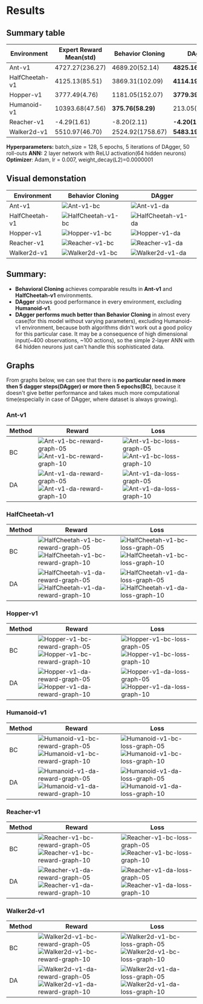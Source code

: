 # Results

## Summary table

|Environment   |Expert Reward Mean(std)|Behavior Cloning |DAgger             |
|--------------|-----------------------|-----------------|-------------------|
|Ant-v1        |4727.27(236.27)        |4689.20(52.14)   |**4825.16(76.79)** |
|HalfCheetah-v1|4125.13(85.51)         |3869.31(102.09)  |**4114.19(72.78)** |
|Hopper-v1     |3777.49(4.76)          |1181.05(152.07)  |**3779.39(5.24)**  |
|Humanoid-v1   |10393.68(47.56)        |**375.76(58.29)**|213.05(26.96)      |
|Reacher-v1    |-4.29(1.61)            |-8.20(2.11)      |**-4.20(1.41)**    |
|Walker2d-v1   |5510.97(46.70)         |2524.92(1758.67) |**5483.19(113.88)**|

**Hyperparameters:** batch_size = 128, 5 epochs, 5 iterations of DAgger, 50 roll-outs
**ANN:** 2 layer network with ReLU activation(64 hidden neurons)
**Optimizer**: Adam, lr = 0.007, weight_decay(L2)=0.0000001

## Visual demonstation

|Environment|Behavior Cloning|DAgger|
|-----------|----------------|------|
|Ant-v1|![Ant-v1-bc](demonstrations_bc/Ant-v1_050_05/Ant-v1_050_05.gif)|![Ant-v1-da](demonstrations_da/Ant-v1_050_05/Ant-v1_050_05.gif)|
|HalfCheetah-v1|![HalfCheetah-v1-bc](demonstrations_bc/HalfCheetah-v1_050_05/HalfCheetah-v1_050_05.gif)|![HalfCheetah-v1-da](demonstrations_da/HalfCheetah-v1_050_05/HalfCheetah-v1_050_05.gif)|
|Hopper-v1|![Hopper-v1-bc](demonstrations_bc/Hopper-v1_050_05/Hopper-v1_050_05.gif)|![Hopper-v1-da](demonstrations_da/Hopper-v1_050_05/Hopper-v1_050_05.gif)|
|Reacher-v1|![Reacher-v1-bc](demonstrations_bc/Reacher-v1_050_05/Reacher-v1_050_05.gif)|![Reacher-v1-da](demonstrations_da/Reacher-v1_050_05/Reacher-v1_050_05.gif)|
|Walker2d-v1|![Walker2d-v1-bc](demonstrations_bc/Walker2d-v1_050_05/Walker2d-v1_050_05.gif)|![Walker2d-v1-da](demonstrations_da/Walker2d-v1_050_05/Walker2d-v1_050_05.gif)|

## Summary:
+ **Behavioral Cloning** achieves comparable results in **Ant-v1** and **HalfCheetah-v1** environments.
+ **DAgger** shows good performance in every environment, excluding **Humanoid-v1**.
+ **DAgger performs much better than Behavior Cloning** in almost every case(for this model without varying parameters), excluding Humanoid-v1 environment, because both algorithms didn't work out a good policy for this particular case. It may be a consequence of high dimensional input(~400 observations, ~100 actions), so the simple 2-layer ANN with 64 hidden neurons just can't handle this sophisticated data.
## Graphs
From graphs below, we can see that there is **no particular need in more then 5 dagger steps(DAgger) or more then 5 epochs(BC)**, because it doesn't give better performance and takes much more computational time(especially in case of DAgger, where dataset is always growing). 
### Ant-v1
|Method|Reward|Loss|
|------|------|----|
|BC|![Ant-v1-bc-reward-graph-05](figures_bc/reward_Ant-v1_050_05.png)![Ant-v1-bc-reward-graph-10](figures_bc/reward_Ant-v1_050_10.png)|![Ant-v1-bc-loss-graph-05](figures_bc/loss_Ant-v1_050_05.png)![Ant-v1-bc-loss-graph-10](figures_bc/loss_Ant-v1_050_10.png)||
|DA|![Ant-v1-da-reward-graph-05](figures_da/reward_Ant-v1_050_05.png)![Ant-v1-da-reward-graph-10](figures_da/reward_Ant-v1_050_10.png)|![Ant-v1-da-loss-graph-05](figures_da/loss_Ant-v1_050_05.png)![Ant-v1-da-loss-graph-10](figures_da/loss_Ant-v1_050_10.png)|
### HalfCheetah-v1
|Method|Reward|Loss|
|------|------|----|
|BC|![HalfCheetah-v1-bc-reward-graph-05](figures_bc/reward_HalfCheetah-v1_050_05.png)![HalfCheetah-v1-bc-reward-graph-10](figures_bc/reward_HalfCheetah-v1_050_10.png)|![HalfCheetah-v1-bc-loss-graph-05](figures_bc/loss_HalfCheetah-v1_050_05.png)![HalfCheetah-v1-bc-loss-graph-10](figures_bc/loss_HalfCheetah-v1_050_10.png)|
|DA|![HalfCheetah-v1-da-reward-graph-05](figures_da/reward_HalfCheetah-v1_050_05.png)![HalfCheetah-v1-da-reward-graph-10](figures_da/reward_HalfCheetah-v1_050_10.png)|![HalfCheetah-v1-da-loss-graph-05](figures_da/loss_HalfCheetah-v1_050_05.png)![HalfCheetah-v1-da-loss-graph-10](figures_da/loss_HalfCheetah-v1_050_10.png)|
### Hopper-v1
|Method|Reward|Loss|
|------|------|----|
|BC|![Hopper-v1-bc-reward-graph-05](figures_bc/reward_Hopper-v1_050_05.png)![Hopper-v1-bc-reward-graph-10](figures_bc/reward_Hopper-v1_050_10.png)|![Hopper-v1-bc-loss-graph-05](figures_bc/loss_Hopper-v1_050_05.png)![Hopper-v1-bc-loss-graph-10](figures_bc/loss_Hopper-v1_050_10.png)|
|DA|![Hopper-v1-da-reward-graph-05](figures_da/reward_Hopper-v1_050_05.png)![Hopper-v1-da-reward-graph-10](figures_da/reward_Hopper-v1_050_10.png)|![Hopper-v1-da-loss-graph-05](figures_da/loss_Hopper-v1_050_05.png)![Hopper-v1-da-loss-graph-10](figures_da/loss_Hopper-v1_050_10.png)|
### Humanoid-v1
|Method|Reward|Loss|
|------|------|----|
|BC|![Humanoid-v1-bc-reward-graph-05](figures_bc/reward_Humanoid-v1_050_05.png)![Humanoid-v1-bc-reward-graph-10](figures_bc/reward_Humanoid-v1_050_10.png)|![Humanoid-v1-bc-loss-graph-05](figures_bc/loss_Humanoid-v1_050_05.png)![Humanoid-v1-bc-loss-graph-10](figures_bc/loss_Humanoid-v1_050_10.png)|
|DA|![Humanoid-v1-da-reward-graph-05](figures_da/reward_Humanoid-v1_050_05.png)![Humanoid-v1-da-reward-graph-10](figures_da/reward_Humanoid-v1_050_10.png)|![Humanoid-v1-da-loss-graph-05](figures_da/loss_Humanoid-v1_050_05.png)![Humanoid-v1-da-loss-graph-10](figures_da/loss_Humanoid-v1_050_10.png)|
### Reacher-v1
|Method|Reward|Loss|
|------|------|----|
|BC|![Reacher-v1-bc-reward-graph-05](figures_bc/reward_Reacher-v1_050_05.png)![Reacher-v1-bc-reward-graph-10](figures_bc/reward_Reacher-v1_050_10.png)|![Reacher-v1-bc-loss-graph-05](figures_bc/loss_Reacher-v1_050_05.png)![Reacher-v1-bc-loss-graph-10](figures_bc/loss_Reacher-v1_050_10.png)|
|DA|![Reacher-v1-da-reward-graph-05](figures_da/reward_Reacher-v1_050_05.png)![Reacher-v1-da-reward-graph-10](figures_da/reward_Reacher-v1_050_10.png)|![Reacher-v1-da-loss-graph-05](figures_da/loss_Reacher-v1_050_05.png)![Reacher-v1-da-loss-graph-10](figures_da/loss_Reacher-v1_050_10.png)| 
### Walker2d-v1
|Method|Reward|Loss|
|------|------|----|
|BC|![Walker2d-v1-bc-reward-graph-05](figures_bc/reward_Walker2d-v1_050_05.png)![Walker2d-v1-bc-reward-graph-10](figures_bc/reward_Walker2d-v1_050_10.png)|![Walker2d-v1-bc-loss-graph-05](figures_bc/loss_Walker2d-v1_050_05.png)![Walker2d-v1-bc-loss-graph-10](figures_bc/loss_Walker2d-v1_050_10.png)|
|DA|![Walker2d-v1-da-reward-graph-05](figures_da/reward_Walker2d-v1_050_05.png)![Walker2d-v1-da-reward-graph-10](figures_da/reward_Walker2d-v1_050_10.png)|![Walker2d-v1-da-loss-graph-05](figures_da/loss_Walker2d-v1_050_05.png)![Walker2d-v1-da-loss-graph-10](figures_da/loss_Walker2d-v1_050_10.png)|